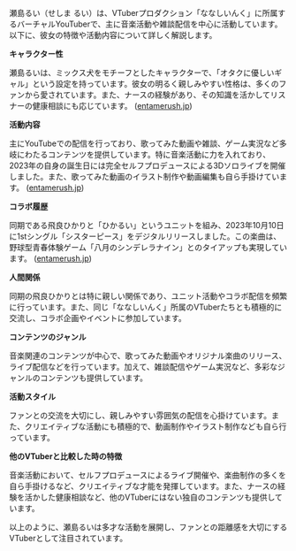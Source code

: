 瀬島るい（せしま るい）は、VTuberプロダクション「ななしいんく」に所属するバーチャルYouTuberで、主に音楽活動や雑談配信を中心に活動しています。以下に、彼女の特徴や活動内容について詳しく解説します。

**キャラクター性**

瀬島るいは、ミックス犬をモチーフとしたキャラクターで、「オタクに優しいギャル」という設定を持っています。彼女の明るく親しみやすい性格は、多くのファンから愛されています。また、ナースの経験があり、その知識を活かしてリスナーの健康相談にも応じています。 ([entamerush.jp](https://entamerush.jp/493133/?utm_source=openai))

**活動内容**

主にYouTubeでの配信を行っており、歌ってみた動画や雑談、ゲーム実況など多岐にわたるコンテンツを提供しています。特に音楽活動に力を入れており、2023年の自身の誕生日には完全セルフプロデュースによる3Dソロライブを開催しました。また、歌ってみた動画のイラスト制作や動画編集も自ら手掛けています。 ([entamerush.jp](https://entamerush.jp/493133/?utm_source=openai))

**コラボ履歴**

同期である飛良ひかりと「ひかるい」というユニットを組み、2023年10月10日に1stシングル「シスターピース」をデジタルリリースしました。この楽曲は、野球型青春体験ゲーム「八月のシンデレラナイン」とのタイアップも実現しています。 ([entamerush.jp](https://entamerush.jp/493133/?utm_source=openai))

**人間関係**

同期の飛良ひかりとは特に親しい関係であり、ユニット活動やコラボ配信を頻繁に行っています。また、同じ「ななしいんく」所属のVTuberたちとも積極的に交流し、コラボ企画やイベントに参加しています。

**コンテンツのジャンル**

音楽関連のコンテンツが中心で、歌ってみた動画やオリジナル楽曲のリリース、ライブ配信などを行っています。加えて、雑談配信やゲーム実況など、多彩なジャンルのコンテンツも提供しています。

**活動スタイル**

ファンとの交流を大切にし、親しみやすい雰囲気の配信を心掛けています。また、クリエイティブな活動にも積極的で、動画制作やイラスト制作なども自ら行っています。

**他のVTuberと比較した時の特徴**

音楽活動において、セルフプロデュースによるライブ開催や、楽曲制作の多くを自ら手掛けるなど、クリエイティブな才能を発揮しています。また、ナースの経験を活かした健康相談など、他のVTuberにはない独自のコンテンツも提供しています。

以上のように、瀬島るいは多才な活動を展開し、ファンとの距離感を大切にするVTuberとして注目されています。 